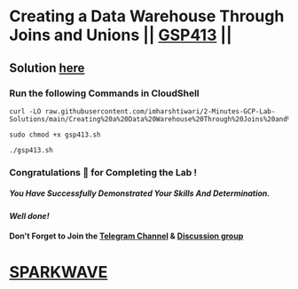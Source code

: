 # Creating a Data Warehouse Through Joins and Unions || [GSP413](https://www.cloudskillsboost.google/focuses/3640?parent=catalog) ||

## Solution [here](https://youtu.be/MmNNWH9-yJk)

### Run the following Commands in CloudShell

```
curl -LO raw.githubusercontent.com/imharshtiwari/2-Minutes-GCP-Lab-Solutions/main/Creating%20a%20Data%20Warehouse%20Through%20Joins%20and%20Unions/gsp413.sh

sudo chmod +x gsp413.sh

./gsp413.sh
```

### Congratulations 🎉 for Completing the Lab !

##### *You Have Successfully Demonstrated Your Skills And Determination.*

#### *Well done!*

#### Don't Forget to Join the [Telegram Channel](https://t.me/sparkwave.01) & [Discussion group](https://t.me/sparkwave.01chats)

# [SPARKWAVE](https://www.youtube.com/@sparkwave.01)
